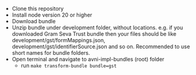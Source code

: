 - Clone this repository
- Install node version 20 or higher
- Download bundle
- Unzip bundle under development folder, without locations. e.g. if you downloaded Gram Seva Trust bundle then your files should be like development/gst/formMappings.json, development/gst/identifierSource.json and so on. Recommended to use short names for bundle folders.
- Open terminal and navigate to avni-impl-bundles (root) folder 
  - run `make transform-bundle bundle=gst`

